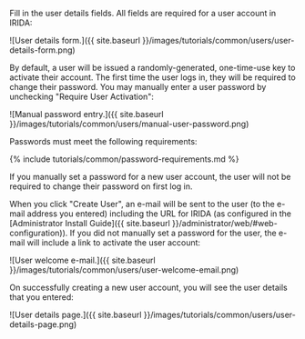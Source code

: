 Fill in the user details fields. All fields are required for a user account in IRIDA:

![User details form.]({{ site.baseurl }}/images/tutorials/common/users/user-details-form.png)

By default, a user will be issued a randomly-generated, one-time-use key to activate their account. The first time the user logs in, they will be required to change their password. You may manually enter a user password by unchecking "Require User Activation":

![Manual password entry.]({{ site.baseurl }}/images/tutorials/common/users/manual-user-password.png)

Passwords must meet the following requirements:

{% include tutorials/common/password-requirements.md %}

If you manually set a password for a new user account, the user will not be required to change their password on first log in.

When you click "Create User", an e-mail will be sent to the user (to the e-mail address you entered) including the URL for IRIDA (as configured in the [Administrator Install Guide]({{ site.baseurl }}/administrator/web/#web-configuration)). If you did not manually set a password for the user, the e-mail will include a link to activate the user account:

![User welcome e-mail.]({{ site.baseurl }}/images/tutorials/common/users/user-welcome-email.png)

On successfully creating a new user account, you will see the user details that you entered:

![User details page.]({{ site.baseurl }}/images/tutorials/common/users/user-details-page.png)
